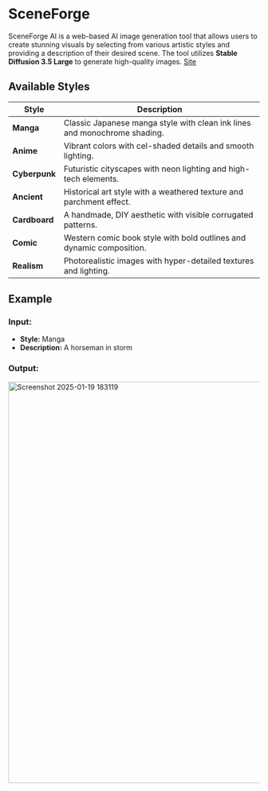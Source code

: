 # SceneForge 

SceneForge AI is a web-based AI image generation tool that allows users to create stunning visuals by selecting from various artistic styles and providing a description of their desired scene. The tool utilizes **Stable Diffusion 3.5 Large** to generate high-quality images. [Site](https://sceneforge.site/)

## Available Styles
| Style       | Description |
|------------|-------------|
| **Manga**  | Classic Japanese manga style with clean ink lines and monochrome shading. |
| **Anime**  | Vibrant colors with cel-shaded details and smooth lighting. |
| **Cyberpunk** | Futuristic cityscapes with neon lighting and high-tech elements. |
| **Ancient** | Historical art style with a weathered texture and parchment effect. |
| **Cardboard** | A handmade, DIY aesthetic with visible corrugated patterns. |
| **Comic** | Western comic book style with bold outlines and dynamic composition. |
| **Realism** | Photorealistic images with hyper-detailed textures and lighting. |


## Example
### Input:
- **Style:** Manga
- **Description:** A horseman in storm

### Output:
<img width="803" alt="Screenshot 2025-01-19 183119" src="https://github.com/user-attachments/assets/3c5b8aac-f346-496c-bf43-3b0db38829cb" />

